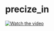 # precize_in

[![Watch the video](https://i.stack.imgur.com/Vp2cE.png)]([https://youtu.be/vt5fpE0bzSY](https://drive.google.com/file/d/1bd0DHdxMunbxMDnnGfW-XtV6MVBOHiO3/view)https://drive.google.com/file/d/1bd0DHdxMunbxMDnnGfW-XtV6MVBOHiO3/view)

